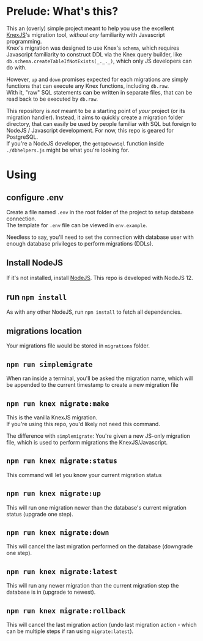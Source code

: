 # Prelude: What's this?

This an (overly) simple project meant to help you use the excellent [KnexJS](http://knexjs.org/)'s migration tool, _without any_ familiarity with Javascript programming.  
Knex's migration was designed to use Knex's `schema`, which requires Javascript familiarity to construct DDL via the Knex query builder, like `db.schema.createTableIfNotExists(_._._)`, which only JS developers can do with.

However, `up` and `down` promises expected for each migrations are simply functions that can execute any Knex functions, including `db.raw`.  
With it, "raw" SQL statements can be written in separate files, that can be read back to be executed by `db.raw`.

This repository is _not_ meant to be a starting point of _your_ project (or its migration handler). Instead, it aims to quickly create a migration folder directory, that can easily be used by people familiar with SQL but foreign to NodeJS / Javascript development. For now, this repo is geared for PostgreSQL.  
If you're a NodeJS developer, the `getUpDownSql` function inside `./dbhelpers.js` might be what you're looking for.

# Using


## configure .env

Create a file named `.env` in the root folder of the project to setup database connection.  
The template for `.env` file can be viewed in `env.example`.

Needless to say, you'll need to set the connection with database user with enough database privileges to perform migrations (DDLs).

## Install NodeJS

If it's not installed, install [NodeJS](https://nodejs.org). This repo is developed with NodeJS 12.

## run `npm install`

As with any other NodeJS, run `npm install` to fetch all dependencies.

## migrations location

Your migrations file would be stored in `migrations` folder.

## `npm run simplemigrate`

When ran inside a terminal, you'll be asked the migration name, which will be appended to the current timestamp to create a new migration file

## `npm run knex migrate:make`


This is the vanilla KnexJS migration.  
If you're using this repo, you'd likely not need this command.

The difference with `simplemigrate`: You're given a new JS-only migration file, which is used to perform migrations the KnexJS/Javascript. 

## `npm run knex migrate:status`

This command will let you know your current migration status

## `npm run knex migrate:up`

This will run one migration newer than the database's current migration status (upgrade one step).

## `npm run knex migrate:down`

This will cancel the last migration performed on the database (downgrade one step).

## `npm run knex migrate:latest`

This will run any newer migration than the current migration step the database is in (upgrade to newest).

## `npm run knex migrate:rollback`

This will cancel the last migration action (undo last migration action - which can be multiple steps if ran using `migrate:latest`).
